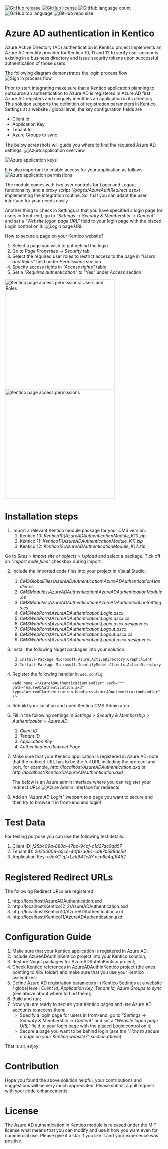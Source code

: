 
[![GitHub release](https://img.shields.io/github/release-date/kate-orlova/azure-ad-auth-in-kentico.svg?style=flat)](https://github.com/kate-orlova/azure-ad-auth-in-kentico/releases/tag/MVPRelease)
[![GitHub license](https://img.shields.io/github/license/kate-orlova/azure-ad-auth-in-kentico.svg)](https://github.com/kate-orlova/azure-ad-auth-in-kentico/blob/master/LICENSE)
![GitHub language count](https://img.shields.io/github/languages/count/kate-orlova/azure-ad-auth-in-kentico.svg?style=flat)
![GitHub top language](https://img.shields.io/github/languages/top/kate-orlova/azure-ad-auth-in-kentico.svg?style=flat)
![GitHub repo size](https://img.shields.io/github/repo-size/kate-orlova/azure-ad-auth-in-kentico.svg?style=flat)

# Azure AD authentication in Kentico
Azure Active Directory (AD) authentication in Kentico project implements an Azure AD identity provider for Kentico 10, 11 and 12 to verify user accounts existing in a business directory and issue security tokens upon successful authentication of those users.

The following diagram demonstrates the login process flow
![Sign in process flow](/assets/sign_in_flow.png)

Prior to start integrating make sure that a Kentico application planning to outsource an authentication to Azure AD is registered in Azure AD first. Azure AD registers and uniquely identifies an application in its directory. This solution supports the definition of registration parameters in Kentico Settings at a website / global level, the key configuration fields are
 * Client Id
 * Application Key
 * Tenant Id
 * Azure Groups to sync
 
The below screnshots will guide you where to find the required Azure AD settings:
![Azure application overview](/assets/azure_app.png)

![Azure application keys](/assets/azure_app_key.png)

It is also important to enable access for your application as follows:  
![Azure application permissions](/assets/azure_app_permissions.png)

The module comes with two user controls for Login and Logout functionality, and a proxy script (_/pages/AzureAuthRedirect.aspx_) implementing the integration routine. So, that you can adapt the user interface for your needs easily.

Another thing to check in Settings is that you have specified a login page for users in front-end, go to _"Settings -> Security & Membership -> Content"_ and set a _"Website logon page URL"_ field to your login page with the placed Login control on it.
![Login page URL](/assets/login_page.png)

How to secure a page on your Kentico website?
1. Select a page you wish to put behind the login
1. Go to _Page Properties -> Security_ tab
1. Select the required user roles to restrict access to the page in _"Users and Roles"_ field under _Permissions_ section
1. Specify access rights in _"Access rights"_ table
1. Set a _"Requires authentication"_ to "Yes" under _Access_ section

<img src="https://github.com/kate-orlova/azure-ad-auth-in-kentico/blob/master/assets/page_permissions.png" alt="Kentico page access permissions: Users and Roles" width="350">
<img src="https://github.com/kate-orlova/azure-ad-auth-in-kentico/blob/master/assets/page_access.png" alt="Kentico page access permissions" width="350">

# Installation steps
1. Import a relevant Kentico module package for your CMS version:
   1. Kentico 10: _Kentico10\AzureADAuthenticationModule_K10.zip_
   1. Kentico 11: _Kentico11\AzureADAuthenticationModule_K11.zip_
   1. Kentico 12: _Kentico12\AzureADAuthenticationModule_K12.zip_

Go to _Sites > Import site or objects > Upload_ and select a package. Tick off an _"Import code files"_ checkbox during import.

2. Include the imported code files into your project in Visual Studio:
   1. _CMSGlobalFiles\AzureADAuthentication\AzureADAuthenticationHandler.cs_
   1. _CMSModules\AzureADAuthentication\AzureADAuthenticationModule.cs_
   1. _CMSModules\AzureADAuthentication\AzureADAuthenticationSettings.cs_
   1. _CMSWebParts\AzureADAuthentication\Login.ascx_
   1. _CMSWebParts\AzureADAuthentication\Login.ascx.cs_
   1. _CMSWebParts\AzureADAuthentication\Login.ascx.designer.cs_
   1. _CMSWebParts\AzureADAuthentication\Logout.ascx_
   1. _CMSWebParts\AzureADAuthentication\Logout.ascx.cs_
   1. _CMSWebParts\AzureADAuthentication\Logout.ascx.designer.cs_

3. Install the following Nuget packages into your solution:
   1. `Install-Package Microsoft.Azure.ActiveDirectory.GraphClient`
   1. `Install-Package Microsoft.IdentityModel.Clients.ActiveDirectory`

4. Register the following handler in `web.config`:

    `<add name ="AzureADAuthenticationHandler" verb="*" path="AzureADAuthentication.axd" type="AzureADAuthentication.Handlers.AzureADAuthenticationHandler" />`

5. Rebuild your solution and open Kentico CMS Admin area

6. Fill in the following settings in _Settings > Security & Membership > Authentication > Azure AD_:
   1. _Client ID_
   1. _Tenant ID_
   1. _Application Key_
   1. _Authentication Redirect Page_
   
7. Make sure that your Kentico application is registered in Azure AD; note that the redirect URL has to be the full URL including the protocol and port, for example, _http://localhost/AzureADAuthentication.axd_ or _http://localhost/Kentico11/AzureADAuthentication.axd_

   The below is an Azure admin interface where you can register your redirect URLs
   ![Azure Admin interface for redirects](/assets/azure_admin_interface_for_redirect_URLs.png)
   
8. Add an _"Azure AD Login"_ webpart to a page you want to secure and then try to browse it in front-end and login!

# Test Data
For testing purpose you can use the following test details:
1. Client ID: _f25b409a-888a-47bc-94cf-c1d27ac9ad57_
1. Tenant ID: _20235006-a5ce-40f9-a061-cd97b588de50_
1. Application Key: _q7mX1-q[+LetIB42cAY.nsp8e4q[K452_

# Registered Redirect URLs
The following Redirect URLs are registered:
1. http://localhost/AzureADAuthentication.axd
1. http://localhost/Kentico12_2/AzureADAuthentication.axd
1. http://localhost/Kentico10/AzureADAuthentication.axd
1. http://localhost/Kentico11/AzureADAuthentication.axd

# Configuration Guide
1. Make sure that your Kentico application is registered in Azure AD;
1. Include AzureADAuthInKentico project into your Kentico solution;
1. Restore Nuget packages for AzureADAuthInKentico project;
1. Check Kentico references in AzureADAuthInKentico project (the ones pointing to /lib/ folder) and make sure that you use your Kentico assemblies;
1. Define Azure AD registration parameters in Kentico Settings at a website / global level: _Client Id, Application Key, Tenant Id, Azure Groups to sync_ (see above about where to find them);
1. Build and run;
1. Now you are ready to secure your Kentico pages and use Azure AD accounts to access them:
   - Specify a login page for users in front-end, go to _"Settings -> Security & Membership -> Content"_ and set a _"Website logon page URL"_ field to your login page with the placed Login control on it;
   - Secure a page you want to be behind login (_see the "How to secure a page on your Kentico website?" section above_).
   
That is all, enjoy!

# Contribution
Hope you found the above solution helpful, your contributions and suggestions will be very much appreciated. Please submit a pull request with your code enhancements.

# License
The Azure AD authentication in Kentico module is released under the MIT license what means that you can modify and use it how you want even for commercial use. Please give it a star if you like it and your experience was positive.
